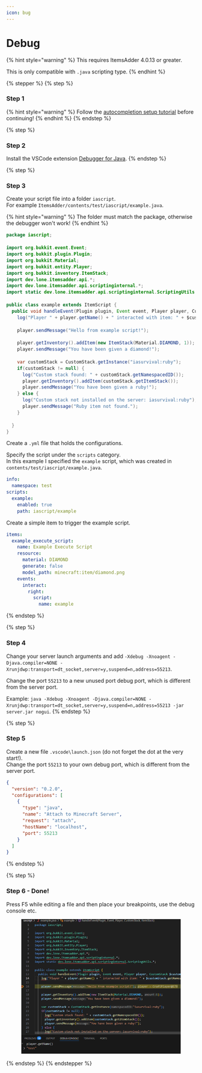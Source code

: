 ```yaml
---
icon: bug
---
```


# Debug

{% hint style="warning" %}
This requires ItemsAdder 4.0.13 or greater.

This is only compatible with `.java` scripting type.
{% endhint %}

{% stepper %}
{% step %}
### Step 1

{% hint style="warning" %}
Follow the [autocompletion setup tutorial](autocompletion.md) before continuing!
{% endhint %}
{% endstep %}

{% step %}
### Step 2

Install the VSCode extension [Debugger for Java](https://marketplace.visualstudio.com/items?itemName=vscjava.vscode-java-debug).
{% endstep %}

{% step %}
### Step 3

Create your script file into a folder `iascript`.\
For example `ItemsAdder/contents/test/iascript/example.java`.

{% hint style="warning" %}
The folder must match the package, otherwise the debugger won't work!
{% endhint %}

```java
package iascript;

import org.bukkit.event.Event;
import org.bukkit.plugin.Plugin;
import org.bukkit.Material;
import org.bukkit.entity.Player;
import org.bukkit.inventory.ItemStack;
import dev.lone.itemsadder.api.*;
import dev.lone.itemsadder.api.scriptinginternal.*;
import static dev.lone.itemsadder.api.scriptinginternal.ScriptingUtils.*;

public class example extends ItemScript {
  public void handleEvent(Plugin plugin, Event event, Player player, CustomStack $customStack, ItemStack $itemStack) {
    log("Player " + player.getName() + " interacted with item: " + $customStack.getNamespacedID());
    
    player.sendMessage("Hello from example script!");

    player.getInventory().addItem(new ItemStack(Material.DIAMOND, 1));
    player.sendMessage("You have been given a diamond!");

    var customStack = CustomStack.getInstance("iasurvival:ruby");
    if(customStack != null) {
      log("Custom stack found: " + customStack.getNamespacedID());
      player.getInventory().addItem(customStack.getItemStack());
      player.sendMessage("You have been given a ruby!");
    } else {
      log("Custom stack not installed on the server: iasurvival:ruby");
      player.sendMessage("Ruby item not found.");
    }
    
  }
}
```

Create a `.yml` file that holds the configurations.

Specify the script under the `scripts` category.\
In this example I specified the `example` script, which was created in  `contents/test/iascript/example.java`.

```yaml
info:
  namespace: test
scripts:
  example:
    enabled: true
    path: iascript/example
```

Create a simple item to trigger the example script.

```yaml
items:
  example_execute_script:
    name: Example Execute Script
    resource:
      material: DIAMOND
      generate: false
      model_path: minecraft:item/diamond.png
    events:
      interact:
        right:
          script:
            name: example
```
{% endstep %}

{% step %}
### Step 4

Change your server launch arguments and add `-Xdebug -Xnoagent -Djava.compiler=NONE -Xrunjdwp:transport=dt_socket,server=y,suspend=n,address=55213`.

Change the port `55213` to a new unused port debug port, which is different from the server port.

Example: `java -Xdebug -Xnoagent -Djava.compiler=NONE -Xrunjdwp:transport=dt_socket,server=y,suspend=n,address=55213 -jar server.jar nogui`.
{% endstep %}

{% step %}
### Step 5

Create a new file `.vscode\launch.json` (do not forget the dot at the very start!).\
Change the port `55213` to your own debug port, which is different from the server port.

```json
{
  "version": "0.2.0",
  "configurations": [
    {
      "type": "java",
      "name": "Attach to Minecraft Server",
      "request": "attach",
      "hostName": "localhost",
      "port": 55213
    }
  ]
}
```
{% endstep %}

{% step %}
### Step 6 - Done!

Press F5 while editing a file and then place your breakpoints, use the debug console etc.

<figure><img src="../../../.gitbook/assets/image (2) (1).png" alt=""><figcaption></figcaption></figure>


{% endstep %}
{% endstepper %}

